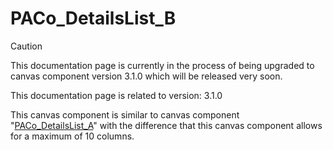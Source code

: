 # PACo_DetailsList_B

> [!CAUTION]
> This documentation page is currently in the process of being upgraded to canvas component version 3.1.0 which will be released very soon.

This documentation page is related to version: 3.1.0

This canvas component is similar to canvas component "[PACo_DetailsList_A](https://github.com/formsandflows/PACo/blob/main/Components/PACo_DetailsList_A.md)" with the difference that this canvas component allows for a maximum of 10 columns.
